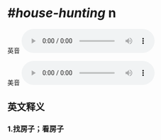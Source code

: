 # ***\#house-hunting*** n
英音
<audio src="./media/house-hunting1_AAC.aac" controls="controls"></audio>

美音
<audio src="./media/house-hunting2_AAC.aac" controls="controls"></audio>



  

英文释义
---
### 1.**找房子；看房子**  


